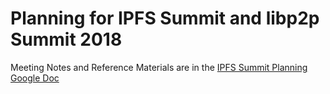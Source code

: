 # Planning for IPFS Summit and libp2p Summit 2018

Meeting Notes and Reference Materials are in the [IPFS Summit Planning Google Doc](https://docs.google.com/document/d/1wDyGcCOOSofT9rXqx0DUgV62bUpN0_GXvuVC2Pj-jeo/edit?ts=5ae380b4#)



